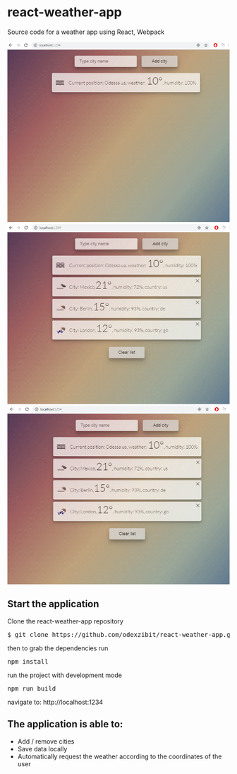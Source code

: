 # react-weather-app
Source code for a weather app using React, Webpack

<img src="/GIF3.gif" width="800px"/>
<img src="/GIF5.gif" width="800px"/>
<img src="/GIF6.gif" width="800px"/>

## Start the application
Clone the react-weather-app repository

<pre>$ git clone https://github.com/odexzibit/react-weather-app.git</pre>

then to grab the dependencies run

<pre>npm install</pre>

run the project with development mode

<pre>npm run build</pre>

navigate to: http://localhost:1234

## The application is able to:
* Add / remove cities
* Save data locally
* Automatically request the weather according to the coordinates of the user
